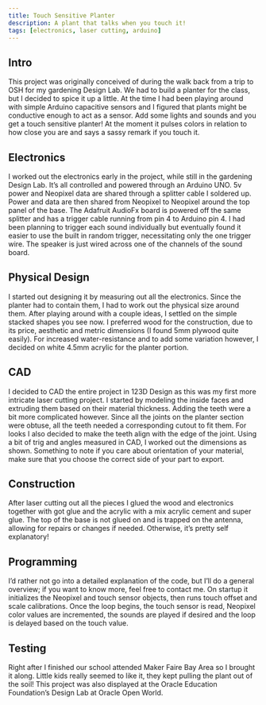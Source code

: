 ```yaml
---
title: Touch Sensitive Planter
description: A plant that talks when you touch it!
tags: [electronics, laser cutting, arduino]
---
```

## Intro
This project was originally conceived of during the walk back from a trip to OSH for my gardening Design Lab. We had to build a planter for the class, but I decided to spice it up a little. At the time I had been playing around with simple Arduino capacitive sensors and I figured that plants might be conductive enough to act as a sensor. Add some lights and sounds and you get a touch sensitive planter! At the moment it pulses colors in relation to how close you are and says a sassy remark if you touch it.

## Electronics
I worked out the electronics early in the project, while still in the gardening Design Lab. It’s all controlled and powered through an Arduino UNO. 5v power and Neopixel data are shared through a splitter cable I soldered up. Power and data are then shared from Neopixel to Neopixel around the top panel of the base. The Adafruit AudioFx board is powered off the same splitter and has a trigger cable running from pin 4 to Arduino pin 4. I had been planning to trigger each sound individually but eventually found it easier to use the built in random trigger, necessitating only the one trigger wire. The speaker is just wired across one of the channels of the sound board.

## Physical Design
I started out designing it by measuring out all the electronics. Since the planter had to contain them, I had to work out the physical size around them. After playing around with a couple ideas, I settled on the simple stacked shapes you see now. I preferred wood for the construction, due to its price, aesthetic and metric dimensions (I found 5mm plywood quite easily). For increased water-resistance and to add some variation however, I decided on white 4.5mm acrylic for the planter portion.

## CAD
I decided to CAD the entire project in 123D Design as this was my first more intricate laser cutting project. I started by modeling the inside faces and extruding them based on their material thickness. Adding the teeth were a bit more complicated however. Since all the joints on the planter section were obtuse, all the teeth needed a corresponding cutout to fit them. For looks I also decided to make the teeth align with the edge of the joint. Using a bit of trig and angles measured in CAD, I worked out the dimensions as shown. Something to note if you care about orientation of your material, make sure that you choose the correct side of your part to export.

## Construction
After laser cutting out all the pieces I glued the wood and electronics together with got glue and the acrylic with a mix acrylic cement and super glue. The top of the base is not glued on and is trapped on the antenna, allowing for repairs or changes if needed. Otherwise, it’s pretty self explanatory!

## Programming
I’d rather not go into a detailed explanation of the code, but I’ll do a general overview; if you want to know more, feel free to contact me. On startup it initializes the Neopixel and touch sensor objects, then runs touch offset and scale calibrations. Once the loop begins, the touch sensor is read, Neopixel color values are incremented, the sounds are played if desired and the loop is delayed based on the touch value.

## Testing
Right after I finished our school attended Maker Faire Bay Area so I brought it along. Little kids really seemed to like it, they kept pulling the plant out of the soil! This project was also displayed at the Oracle Education Foundation’s Design Lab at Oracle Open World.
